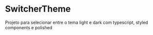 # SwitcherTheme
Projeto para selecionar entre o tema light e dark com typescript, styled components e polished
